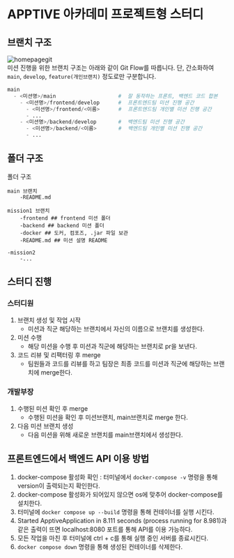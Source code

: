 # APPTIVE 아카데미 프로젝트형 스터디

## 브랜치 구조
![homepagegit](https://github.com/ApptiveDev/apptive-20th-academy-project/assets/64734115/afffd8b1-35bc-4f45-9b68-861c70ba381e)  
미션 진행을 위한 브랜치 구조는 아래와 같이 Git Flow를 따릅니다. 단, 간소화하여 `main`, `develop`, `feature(개인브랜치)` 정도로만 구분합니다.
```python
main
  - <미션명>/main                    #  잘 동작하는 프론트, 백엔드 코드 합본
    - <미션명>/frontend/develop      #  프론트엔드팀 미션 진행 공간
      - <미션명>/frontend/<이름>      #  프론트엔드팀 개인별 미션 진행 공간
      - ...
    - <미션명>/backend/develop       #  백엔드팀 미션 진행 공간
      - <미션명>/backend/<이름>       #  백엔드팀 개인별 미션 진행 공간
      - ...
```
## 폴더 구조

폴더 구조
```
main 브랜치 
	-README.md 

mission1 브랜치
	-frontend ## frontend 미션 폴더
	-backend ## backend 미션 폴더
	-docker ## 도커, 컴포즈, .jar 파일 보관
	-README.md ## 미션 설명 README

-mission2
	-...
```
## 스터디 진행
### 스터디원
1. 브랜치 생성 및 작업 시작
    - 미션과 직군 해당하는 브랜치에서 자신의 이름으로 브랜치를 생성한다.
2. 미션 수행
    - 해당 미션을 수행 후 미션과 직군에 해당하는 브랜치로 pr을 보낸다.  
3. 코드 리뷰 및 리팩터링 후 merge
   - 팀원들과 코드를 리뷰를 하고 팀장은 최종 코드를 미션과 직군에 해당하는 브랜치에 merge한다.
### 개발부장
1. 수행된 미션 확인 후 merge
    - 수행된 미션을 확인 후 미션브랜치, main브랜치로 merge 한다.
2. 다음 미션 브랜치 생성
   - 다음 미션을 위해 새로운 브랜치를 main브랜치에서 생성한다.

## 프론트엔드에서 백엔드 API 이용 방법
1. docker-compose 활성화 확인 : 터미널에서 ```docker-compose -v``` 명령을 통해 version이 출력되는지 확인한다.
2. docker-compose 활성화가 되어있지 않으면 os에 맞추어 docker-compose를 설치한다.
3. 터미널에 ```docker compose up --build``` 명령을 통해 컨테이너를 실행 시킨다.
4. Started ApptiveApplication in 8.111 seconds (process running for 8.981)과 같은 출력이 뜨면 localhost:8080 포트를 통해 API를 이용 가능하다.
5. 모든 작업을 마친 후 터미널에 ctrl + c를 통해 실행 중인 서버를 종료시킨다.
6. ```docker compose down``` 명령을 통해 생성된 컨테이너를 삭제한다.
